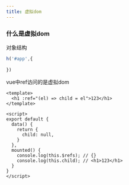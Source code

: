```yaml
---
title: 虚拟dom
---
```


### 什么是虚拟dom

对象结构

```js
h('#app',{
  
})
```



vue中ref访问的是虚拟dom

```vue
<template>
  <h1 :ref="(el) => child = el">123</h1>
</template>

<script>
export default {
  data() {
    return {
      child: null,
    }
  },
  mounted() {
    console.log(this.$refs); // {}
    console.log(this.child); // <h1>123</h1>
  }
}
</script>
```

